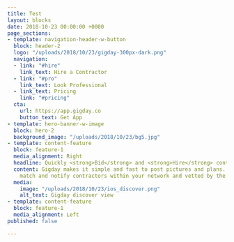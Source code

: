 ```yaml
---
title: Test
layout: blocks
date: 2018-10-23 00:00:00 +0000
page_sections:
- template: navigation-header-w-button
  block: header-2
  logo: "/uploads/2018/10/23/gigday-300px-dark.png"
  navigation:
  - link: "#hire"
    link_text: Hire a Contractor
  - link: "#pro"
    link_text: Look Professional
  - link_text: Pricing
    link: "#pricing"
  cta:
    url: https://app.gigday.co
    button_text: Get App
- template: hero-banner-w-image
  block: hero-2
  background_image: "/uploads/2018/10/23/bg5.jpg"
- template: content-feature
  block: feature-1
  media_alignment: Right
  headline: Quickly <strong>Bid</strong> and <strong>Hire</strong> contractors
  content: Gigday makes it simple and fast to post pictures and plans. We instantly
    match and notify contractors within your network and vetted by the community
  media:
    image: "/uploads/2018/10/23/ios_discover.png"
    alt_text: Gigday discover view
- template: content-feature
  block: feature-1
  media_alignment: Left
published: false

---
```

